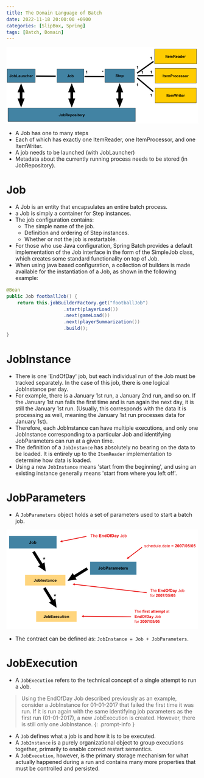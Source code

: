 ```yaml
---
title: The Domain Language of Batch
date: 2022-11-18 20:00:00 +0900
categories: [SlipBox, Spring]
tags: [Batch, Domain]
---
```

![Figure 1. Batch Stereotypes](/assets/img/spring-batch-reference-model.png)

- A Job has one to many steps
- Each of which has exactly one ItemReader, one ItemProcessor, and one ItemWriter. 
- A job needs to be launched (with JobLauncher)
- Metadata about the currently running process needs to be stored (in JobRepository).

# Job
- A Job is an entity that encapsulates an entire batch process.
- a Job is simply a container for Step instances.
- The job configuration contains:
    + The simple name of the job.
    + Definition and ordering of Step instances.
    + Whether or not the job is restartable.
- For those who use Java configuration, Spring Batch provides a default implementation of the Job interface in the form of the SimpleJob class, which creates some standard functionality on top of Job.
- When using java based configuration, a collection of builders is made available for the instantiation of a Job, as shown in the following example:

```java
@Bean
public Job footballJob() {
    return this.jobBuilderFactory.get("footballJob")
                     .start(playerLoad())
                     .next(gameLoad())
                     .next(playerSummarization())
                     .build();
}
```

# JobInstance

- There is one 'EndOfDay' job, but each individual run of the Job must be tracked separately. In the case of this job, there is one logical JobInstance per day. 
- For example, there is a January 1st run, a January 2nd run, and so on. If the January 1st run fails the first time and is run again the next day, it is still the January 1st run. (Usually, this corresponds with the data it is processing as well, meaning the January 1st run processes data for January 1st). 
- Therefore, each JobInstance can have multiple executions, and only one JobInstance corresponding to a particular Job and identifying JobParameters can run at a given time.
- The definition of a `JobInstance` has absolutely no bearing on the data to be loaded. It is entirely up to the `ItemReader` implementation to determine how data is loaded. 
- Using a new `JobInstance` means 'start from the beginning', and using an existing instance generally means 'start from where you left off'.

# JobParameters
- A `JobParameters` object holds a set of parameters used to start a batch job.

![Figure 2. Job Hierarchy](/assets/img/job-stereotypes-parameters.png)

- The contract can be defined as: `JobInstance = Job + JobParameters`.

# JobExecution
- A `JobExecution` refers to the technical concept of a single attempt to run a Job.
> Using the EndOfDay Job described previously as an example, consider a JobInstance for 01-01-2017 that failed the first time it was run. If it is run again with the same identifying job parameters as the first run (01-01-2017), a new JobExecution is created. However, there is still only one JobInstance.
{: .prompt-info }

- A `Job` defines what a job is and how it is to be executed.
- A `JobInstance` is a purely organizational object to group executions together, primarily to enable correct restart semantics. 
- A `JobExecution`, however, is the primary storage mechanism for what actually happened during a run and contains many more properties that must be controlled and persisted.